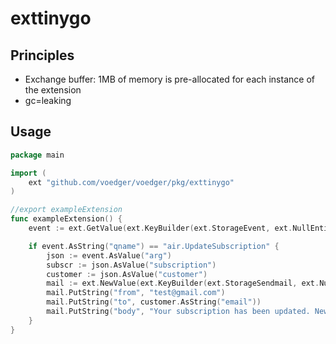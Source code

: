# exttinygo

## Principles

- Exchange buffer: 1MB of memory is pre-allocated for each instance of the extension
- gc=leaking

## Usage

```go
package main

import (
	ext "github.com/voedger/voedger/pkg/exttinygo"
)

//export exampleExtension
func exampleExtension() {
	event := ext.GetValue(ext.KeyBuilder(ext.StorageEvent, ext.NullEntity))

	if event.AsString("qname") == "air.UpdateSubscription" {
		json := event.AsValue("arg")
		subscr := json.AsValue("subscription")
		customer := json.AsValue("customer")
		mail := ext.NewValue(ext.KeyBuilder(ext.StorageSendmail, ext.NullEntity))
		mail.PutString("from", "test@gmail.com")
		mail.PutString("to", customer.AsString("email"))
		mail.PutString("body", "Your subscription has been updated. New status: "+subscr.AsString("status"))
	}
}
```